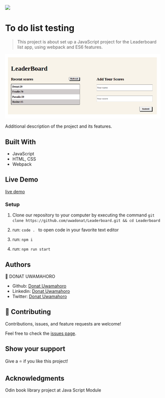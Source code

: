 ![](https://img.shields.io/badge/Microverse-blueviolet)

# To do list testing

> This project is about set up a JavaScript project for the Leaderboard list app, using webpack and ES6 features.

![Screenshot](https://github.com/uwadonat/Leaderboard/blob/hit-api/images/Screenshot.png)

Additional description of the project and its features.

## Built With

- JavaScript
- HTML, CSS
- Webpack

## Live Demo

[live demo]()

### Setup

1. Clone our repository to your computer by executing the command `git clone https://github.com/uwadonat/Leaderboard.git && cd Leaderboard`

2. run: `code . ` to open code in your favorite text editor

3. run: `npm i`

4. run: `npm run start`

## Authors

👤 DONAT UWAMAHORO

- Github: [Donat Uwamahoro](https://github.com/uwadonat)
- Linkedin: [Donat Uwamahoro](https://www.linkedin.com/in/uwadonat)
- Twitter: [Donat Uwamahoro](https://twitter.com/uwahoroDonat)

## 🤝 Contributing

Contributions, issues, and feature requests are welcome!

Feel free to check the [issues page](https://github.com/uwadonat/Leaderboard/issues/new).

## Show your support

Give a ⭐️ if you like this project!

## Acknowledgments

Odin book library project at Java Script Module